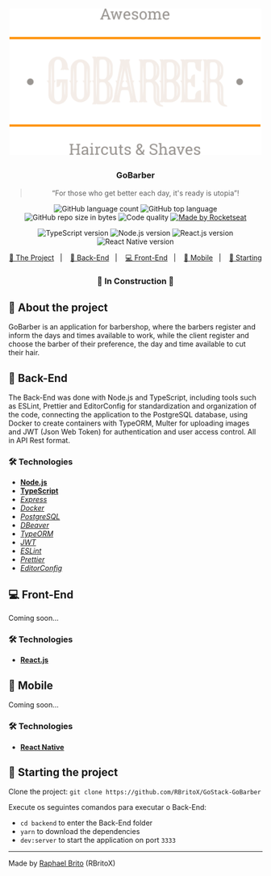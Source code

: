 <h1 align="center">
    <img alt="GoStack" src="./logo.svg" width="500px" />
</h1>

<h3 align="center">
  GoBarber
</h3>

<blockquote align="center">“For those who get better each day, it's ready is utopia”!</blockquote>

<p align="center">
  <img alt="GitHub language count" src="https://img.shields.io/github/languages/count/rbritox/GoStack-GoBarber">

  <img alt="GitHub top language" src="https://img.shields.io/github/languages/top/rbritox/GoStack-GoBarber">

  <img alt="GitHub repo size in bytes" src="https://img.shields.io/github/repo-size/rbritox/GoStack-GoBarber">

  <img alt="Code quality" src="https://api.codacy.com/project/badge/Grade/45ac7042be6941f0be6cf27d7168a1af">
  
  <a href="https://github.com/RBritoX/GoStack-GoBarber/blob/master/LICENSE">
    <img alt="Made by Rocketseat" src="https://img.shields.io/github/license/rbritox/GoStack-GoBarber">
  </a>
</p>

<p align="center">
  <img alt="TypeScript version" src="https://img.shields.io/badge/TypeScript-v3.8.3-blue?style=flat&logo=typescript">

  <img alt="Node.js version" src="https://img.shields.io/badge/Node.js-v12.16.1-blue?style=flat&logo=node.js">

  <img alt="React.js version" src="https://img.shields.io/badge/React.js-v16.13.1-blue?style=flat&logo=react">

  <img alt="React Native version" src="https://img.shields.io/badge/React_Native-v0.62.2-blue?style=flat&logo=react">
</p>

<p align="center">
  <a href="#-about-the-project">🚀 The Project</a>&nbsp;&nbsp;&nbsp;|&nbsp;&nbsp;&nbsp;
  <a href="#-back-end">🤖 Back-End</a>&nbsp;&nbsp;&nbsp;|&nbsp;&nbsp;&nbsp;
  <a href="#-front-end">💻 Front-End</a>&nbsp;&nbsp;&nbsp;|&nbsp;&nbsp;&nbsp;
  <a href="#-mobile">📱 Mobile</a>&nbsp;&nbsp;&nbsp;|&nbsp;&nbsp;&nbsp;
  <a href="#-starting-the-project">🏁 Starting</a>
</p>

<h3 align="center">
  🚧 In Construction 🚧
</h3>

## 🚀 About the project
GoBarber is an application for barbershop, where the barbers register and inform the days and times available to work, while the client register and choose the barber of their preference, the day and time available to cut their hair.

## 🤖 Back-End
The Back-End was done with Node.js and TypeScript, including tools such as ESLint, Prettier and EditorConfig for standardization and organization of the code, connecting the application to the PostgreSQL database, using Docker to create containers with TypeORM, Multer for uploading images and JWT (Json Web Token) for authentication and user access control. All in API Rest format.

### 🛠 Technologies
- **[Node.js](https://nodejs.org/en/)**
- **[TypeScript](https://www.typescriptlang.org/)**
- *[Express](https://expressjs.com/pt-br/)*
- *[Docker](https://www.docker.com/)*
- *[PostgreSQL](https://www.postgresql.org/)*
- *[DBeaver](https://dbeaver.io/)*
- *[TypeORM](https://typeorm.io/#/)*
- *[JWT](https://jwt.io/)*
- *[ESLint](https://eslint.org/)*
- *[Prettier](https://prettier.io/)*
- *[EditorConfig](https://editorconfig.org/)*

## 💻 Front-End
Coming soon...

### 🛠 Technologies
- **[React.js](https://reactjs.org/)**

## 📱 Mobile
Coming soon...

### 🛠 Technologies
- **[React Native](https://reactnative.dev/)**

## 🏁 Starting the project
Clone the project: `git clone https://github.com/RBritoX/GoStack-GoBarber`

Execute os seguintes comandos para executar o Back-End:

- `cd backend` to enter the Back-End folder
- `yarn` to download the dependencies
- `dev:server` to start the application on port `3333`

---

Made by [Raphael Brito](https://www.linkedin.com/in/raphaellbrito/) (RBritoX)

